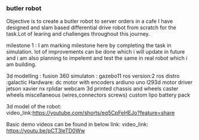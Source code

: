 ### butler robot ####

Objective is to create a butler robot to server orders in a cafe
I have designed and slam based differential drive robot from scratch for the task.Lot of learing and challenges throughout this journey.

milestone 1 : I am marking milestone here by completing the task in simulation. lot of improvements can be done which i will update in future and i am also planning to impelemt and test the same in real robot which i am building.

3d modelling : fusion 360
simulaton : gazebo11
ros version:2
ros distro :galactic
Hardware:
  dc motor with encoders
  ardiuno uno
  l293d motor driver
  jetson xavier nx
  rplidar
  webcam
  3d printed chassis and wheels
  caster wheels
  miscellaneous (wires,connectors screws)
  custom lipo battery pack

3d model of the robot:
video_link:https://youtube.com/shorts/eq5CpFeHEJo?feature=share

Basic demo videos can be found in below link:
video_link: https://youtu.be/pCT3leTD0Ww



